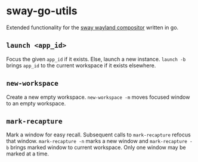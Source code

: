 # sway-go-utils
Extended functionality for the [sway wayland compositor](https://github.com/swaywm/sway) written in go.

## `launch <app_id>`
Focus the given `app_id` if it exists. Else, launch a new instance.
`launch -b` brings `app_id` to the current workspace if it exists elsewhere.

## `new-workspace`
Create a new empty workspace.
`new-workspace -m` moves focused window to an empty workspace.

## `mark-recapture`
Mark a window for easy recall. Subsequent calls to `mark-recapture` refocus that window.
`mark-recapture -n` marks a new window and `mark-recapture -b` brings marked window to current workspace.
Only one window may be marked at a time.

